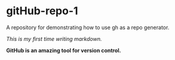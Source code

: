 # gitHub-repo-1
A repository for demonstrating how to use gh as a repo generator.


*This is my first time writing markdown.*

**GitHub is an amazing tool for version control.**




